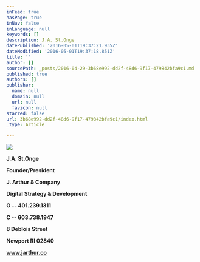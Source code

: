 ```yaml
---
inFeed: true
hasPage: true
inNav: false
inLanguage: null
keywords: []
description: J.A. St.Onge
datePublished: '2016-05-01T19:37:21.935Z'
dateModified: '2016-05-01T19:37:18.851Z'
title: ''
author: []
sourcePath: _posts/2016-04-29-3b68e992-dd2f-48d6-9f17-479842bfa9c1.md
published: true
authors: []
publisher:
  name: null
  domain: null
  url: null
  favicon: null
starred: false
url: 3b68e992-dd2f-48d6-9f17-479842bfa9c1/index.html
_type: Article

---
```

![](https://the-grid-user-content.s3-us-west-2.amazonaws.com/e7f045b1-da10-4f55-8a28-4c958b7ae026.png)

**J.A. St.Onge**

**Founder/President**

**J. Arthur & Company**

**Digital Strategy & Development**

**O -- 401.239.1311**

**C -- 603.738.1947**

**8 Deblois Street**

**Newport RI 02840**

**www.jarthur.co**